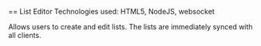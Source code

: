 == List Editor
Technologies used: HTML5, NodeJS, websocket

Allows users to create and edit lists. The lists are immediately synced with all clients.
